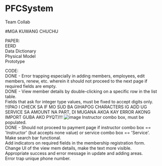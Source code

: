 # PFCSystem
Team Collab

#MGA KUWANG CHUCHU

PAPER: <br />
EERD <br />
Data Dictionary <br />
Physical Model <br />
Prototype <br />



CODE: <br />
DONE - Error trapping especially in adding members, employees, edit members, renew, etc. wherein it should not proceed to the next page if required fields are empty. <br />
DONE - View member details by double-clicking on a specific row in the list table. <br />
Fields that ask for integer type values, must be fixed to accept digits only. <br />
!!(PAO I CHECK SA IF MO SUD BA GIHAPOG CHARACTERS IG ADD UG SERVICE SA AMOUNT NA PART, DI MUGANA AKOA KAY ERROR AKONG IMPORT GUBA AKO PYQT)!!!
![image](https://github.com/Aytsuu/PFCSystem/assets/113164971/a2f7e6c3-50d3-4e38-89f6-25d780ca78d4)
Instructor combo box, must be populated. <br />
DONE - Should not proceed to payment page if instructor combo box == 'Instructor' (but accepts none value) or service combo box == 'Service'. <br />
Make search bar functional.<br/>
Add indicators on required fields in the membership registration form. <br/>
Change UI of the view mem details, make the text more visible. <br/>
Appropriate success and error message in update and adding areas. <br/>
Error trap unique phone number. <br/>




